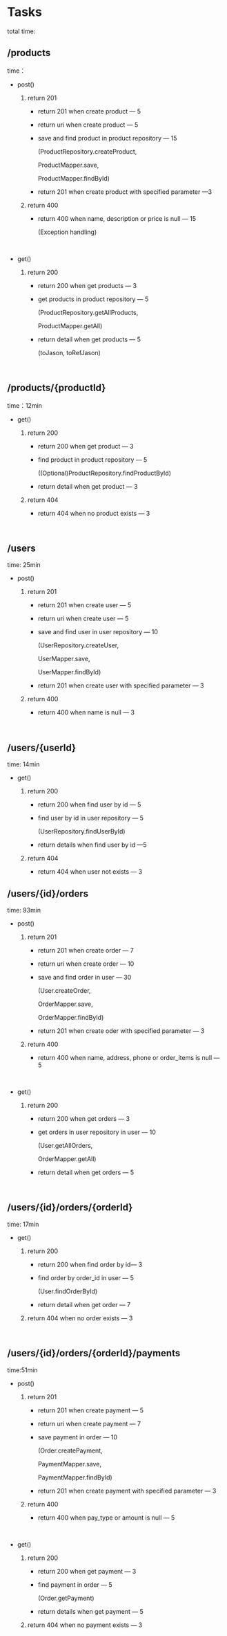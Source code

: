 # Tasks   

total time: 

## /products  

time：

- post()

  1. return 201

     - return 201 when create product — 5

     - return uri when create product — 5

     - save and find product in product repository  — 15

       (ProductRepository.createProduct,

       ProductMapper.save,

       ProductMapper.findById)

     - return 201 when create product with specified parameter —3

  2. return 400

     - return 400 when name, description or price is null — 15

       (Exception handling)

     ​

- get()

  1. return 200

     - return 200 when get products — 3

     - get products in product repository — 5

       (ProductRepository.getAllProducts,

       ProductMapper.getAll)

     - return detail when get products — 5

       (toJason, toRefJason)

       ​

## /products/{productId}

time：12min

- get()

  1. return 200

     - return 200 when get product — 3

     - find product in product repository  — 5

       ((Optional)ProductRepository.findProductById)

     - return detail when get product — 3

  2. return 404

     - return 404 when no product exists — 3

  ​

## /users

time: 25min

- post()

  1. return 201

     - return 201 when create user — 5

     - return uri when create user — 5

     - save and find user in user repository  — 10

       (UserRepository.createUser,

       UserMapper.save,

       UserMapper.findById)

     - return 201 when create user with specified parameter — 3

  2. return 400

     - return 400 when name is null — 3

       ​

## /users/{userId}

time: 14min

- get()

  1. return 200

     - return 200 when find user by id — 5

     - find user by id in user repository — 5

       (UserRepository.findUserById)

     - return details when find user by id —5

  2. return 404

     - return 404 when user not exists — 3



## /users/{id}/orders

time: 93min

- post()

  1. return 201

     - return 201 when create order — 7

     - return uri when create order — 10

     - save and find order in user — 30

       (User.createOrder,

       OrderMapper.save,

       OrderMapper.findById)

     - return 201 when create oder with specified parameter — 3

  2. return 400

     - return 400 when name, address, phone or order_items is null — 5

     ​

- get()

  1. return 200

     - return 200 when get orders — 3

     - get orders in user repository in user — 10

       (User.getAllOrders,

       OrderMapper.getAll)

     - return detail when get orders — 5

     ​

## /users/{id}/orders/{orderId}

time: 17min

- get()

  1. return 200

     - return 200 when find order by id— 3

     - find order by order_id in user  — 5

       (User.findOrderById)

     - return detail when get order — 7

  2. return 404 when no order exists — 3

     ​

## /users/{id}/orders/{orderId}/payments

time:51min

- post()

  1. return 201

     - return 201 when create payment — 5

     - return uri when create payment — 7

     - save payment in order — 10

       (Order.createPayment,

       PaymentMapper.save,

       PaymentMapper.findById)

     - return 201 when create payment with specified parameter — 3

  2. return 400

     - return 400 when pay_type or amount is null — 5

     ​

- get()

  1. return 200

     - return 200 when get payment — 3

     - find payment in order — 5

       (Order.getPayment)

     - return details when get payment — 5

  2. return 404 when no payment exists — 3



